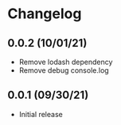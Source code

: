 # Changelog

## 0.0.2 (10/01/21)

- Remove lodash dependency
- Remove debug console.log

## 0.0.1 (09/30/21)

- Initial release
